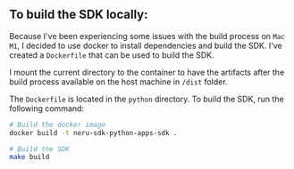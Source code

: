 ## To build the SDK locally:
Because I've been experiencing some issues with the build process on `Mac M1`, I decided to use docker to install dependencies and build the SDK. I've created a `Dockerfile` that can be used to build the SDK. 

I mount the current directory to the container to have the artifacts after the build process available on the host machine in `/dist` folder.

The `Dockerfile` is located in the `python` directory. To build the SDK, run the following command:

```bash
# Build the docker image
docker build -t neru-sdk-python-apps-sdk .
```

```bash
# Build the SDK
make build
```